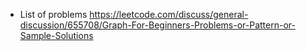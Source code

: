 - List of problems https://leetcode.com/discuss/general-discussion/655708/Graph-For-Beginners-Problems-or-Pattern-or-Sample-Solutions